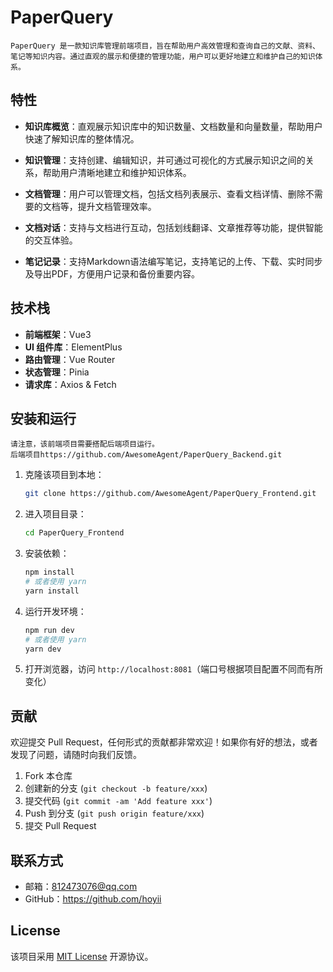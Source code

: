 # PaperQuery

    PaperQuery 是一款知识库管理前端项目，旨在帮助用户高效管理和查询自己的文献、资料、笔记等知识内容。通过直观的展示和便捷的管理功能，用户可以更好地建立和维护自己的知识体系。

## 特性

- **知识库概览**：直观展示知识库中的知识数量、文档数量和向量数量，帮助用户快速了解知识库的整体情况。

- **知识管理**：支持创建、编辑知识，并可通过可视化的方式展示知识之间的关系，帮助用户清晰地建立和维护知识体系。

- **文档管理**：用户可以管理文档，包括文档列表展示、查看文档详情、删除不需要的文档等，提升文档管理效率。

- **文档对话**：支持与文档进行互动，包括划线翻译、文章推荐等功能，提供智能的交互体验。

- **笔记记录**：支持Markdown语法编写笔记，支持笔记的上传、下载、实时同步及导出PDF，方便用户记录和备份重要内容。

## 技术栈

- **前端框架**：Vue3
- **UI 组件库**：ElementPlus
- **路由管理**：Vue Router
- **状态管理**：Pinia
- **请求库**：Axios & Fetch

## 安装和运行

    请注意，该前端项目需要搭配后端项目运行。
    后端项目https://github.com/AwesomeAgent/PaperQuery_Backend.git

1. 克隆该项目到本地：

   ```bash
   git clone https://github.com/AwesomeAgent/PaperQuery_Frontend.git
   ```

2. 进入项目目录：

   ```bash
   cd PaperQuery_Frontend
   ```

3. 安装依赖：

   ```bash
   npm install
   # 或者使用 yarn
   yarn install
   ```

4. 运行开发环境：

   ```bash
   npm run dev
   # 或者使用 yarn
   yarn dev
   ```

5. 打开浏览器，访问 `http://localhost:8081`（端口号根据项目配置不同而有所变化）


## 贡献

欢迎提交 Pull Request，任何形式的贡献都非常欢迎！如果你有好的想法，或者发现了问题，请随时向我们反馈。

1. Fork 本仓库
2. 创建新的分支 (`git checkout -b feature/xxx`)
3. 提交代码 (`git commit -am 'Add feature xxx'`)
4. Push 到分支 (`git push origin feature/xxx`)
5. 提交 Pull Request

## 联系方式

- 邮箱：812473076@qq.com
- GitHub：https://github.com/hoyii

## License

该项目采用 [MIT License](LICENSE) 开源协议。

